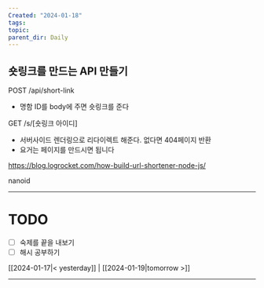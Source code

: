 ```yaml
---
Created: "2024-01-18"
tags: 
topic: 
parent_dir: Daily
---
```

## 숏링크를 만드는 API 만들기

POST /api/short-link
- 명함 ID를 body에 주면 숏링크를 준다

GET /s/[숏링크 아이디]
- 서버사이드 렌더링으로 리다이렉트 해준다. 없다면 404페이지 반환
- 요거는 페이지를 만드시면 됩니다

https://blog.logrocket.com/how-build-url-shortener-node-js/

nanoid

----
# TODO
- [ ] 숙제를 끝을 내보기
- [ ] 해시 공부하기
  
[[2024-01-17|< yesterday]] | [[2024-01-19|tomorrow >]]  
  
---  
